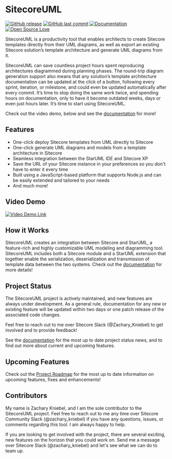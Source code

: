 # SitecoreUML 
[![GitHub release](https://img.shields.io/github/release/qubyte/rubidium.svg)]() [![GitHub last commit](https://img.shields.io/github/last-commit/google/skia.svg)]() [![Documentation](https://img.shields.io/badge/documentation-up%20to%20date-brightgreen.svg)]() [![Open Source Love](https://badges.frapsoft.com/os/mit/mit.svg?v=102)](https://github.com/ellerbrock/open-source-badge/)

SitecoreUML is a productivity tool that enables architects to create Sitecore templates directly from their UML diagrams, as well as export an existing Sitecore solution’s template architecture and generate UML diagrams from it.

SitecoreUML can save countless project hours spent reproducing architectures diagrammed during planning phases. The round-trip diagram generation support also means that any solution’s template architecture documentation can be updated at the click of a button, following every sprint, iteration, or milestone, and could even be updated automatically after every commit. It’s time to stop doing the same work twice, and spending hours on documentation, only to have it become outdated weeks, days or even just hours later. It’s time to start using SitecoreUML.

Check out the video demo, below and see the [documentation](https://zkniebel.gitbooks.io/sitecoreuml/) for more!

## Features

* One-click deploy Sitecore templates from UML directly to Sitecore
* One-click generate UML diagrams and models from a template architecture in Sitecore
* Seamless integration between the StarUML IDE and Sitecore XP
* Save the URL of your Sitecore instance in your preferences so you don't have to enter it every time
* Built using a JavaScript-based platform that supports Node.js and can be easily extended and tailored to your needs
* And much more!

## Video Demo

[![Video Demo Link](https://i.ytimg.com/vi/qfmdegqbsvk/hqdefault.jpg?sqp=-oaymwEXCNACELwBSFryq4qpAwkIARUAAIhCGAE=&rs=AOn4CLBvofTYyJ18_AozsGbsYhovsohGeg)](https://youtu.be/qfmdegqbsvk)

## How it Works

SitecoreUML creates an integration between Sitecore and StarUML, a feature-rich and highly customizable UML modeling and diagramming tool. SitecoreUML includes both a Sitecore module and a StarUML extension that together enable the serialization, deserialization and transmission of template data between the two systems. Check out the [documentation](https://zkniebel.gitbooks.io/sitecoreuml/) for more details!

## Project Status

The SitecoreUML project is actively maintained, and new features are always under development. As a general rule, documentation for any new or existing feature will be updated within two days or one patch release of the associated code changes.

Feel free to reach out to me over Sitecore Slack (@Zachary_Kniebel) to get involved and to provide feedback!

See the [documentation](https://zkniebel.gitbooks.io/sitecoreuml/) for the most up to date project status news, and to find out more about current and upcoming features.

## Upcoming Features

Check out the [Project Roadmap](https://zkniebel.gitbooks.io/sitecoreuml/chapter1.html) for the most up to date information on upcoming features, fixes and enhancements!

## Contributors

My name is Zachary Kniebel, and I am the sole contributor to the SitecoreUML project. Feel free to reach out to me any time over Sitecore Community Slack (@zachary_kniebel) if you have any questions, issues, or comments regarding this tool. I am always happy to help.

If you are looking to get involved with the project, there are several exciting, new features on the horizon that you could work on. Send me a message over Sitecore Slack \(@zachary\_kniebel\) and let's see what we can do to team up.

